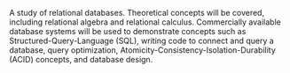A study of relational databases. Theoretical concepts will be covered, including relational algebra and relational calculus. Commercially available database systems will be used to demonstrate concepts such as Structured-Query-Language (SQL), writing code to connect and query a database, query optimization, Atomicity-Consistency-Isolation-Durability (ACID) concepts, and database design.
